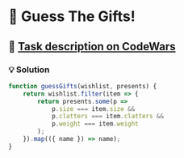 # 📝 Guess The Gifts!

## 🔗 [Task description on CodeWars](https://www.codewars.com/kata/52ae6b6623b443d9090002c8)

### 💡 Solution

```javascript
function guessGifts(wishlist, presents) {
    return wishlist.filter(item => {
        return presents.some(p =>
            p.size === item.size &&
            p.clatters === item.clatters &&
            p.weight === item.weight
        );
    }).map(({ name }) => name);
}
```

